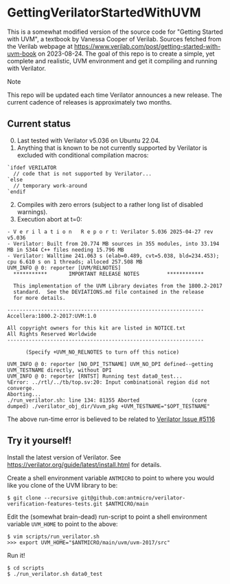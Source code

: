 # GettingVerilatorStartedWithUVM
This is a somewhat modified version of the source code for "Getting Started with UVM", a textbook by Vanessa Cooper of Verilab.
Sources fetched from the Verilab webpage at https://www.verilab.com/post/getting-started-with-uvm-book on 2023-08-24.
The goal of this repo is to create a simple, yet complete and realistic, UVM environment and get it compiling and running with Verilator.

> [!NOTE]
> This repo will be updated each time Verilator announces a new release.
> The current cadence of releases is approximately two months.

## Current status
0. Last tested with Verilator v5.036 on Ubuntu 22.04.
1. Anything that is known to be not currently supported by Verilator is excluded with conditional compilation macros:
```
`ifdef VERILATOR
  // code that is not supported by Verilator...
`else
  // temporary work-around
`endif
```
2. Compiles with zero errors (subject to a rather long list of disabled warnings).
3. Execution abort at t=0:
```
- V e r i l a t i o n   R e p o r t: Verilator 5.036 2025-04-27 rev v5.036
- Verilator: Built from 20.774 MB sources in 355 modules, into 33.194 MB in 5344 C++ files needing 15.796 MB
- Verilator: Walltime 241.063 s (elab=0.489, cvt=5.038, bld=234.453); cpu 6.610 s on 1 threads; alloced 257.508 MB
UVM_INFO @ 0: reporter [UVM/RELNOTES] 
  ***********       IMPORTANT RELEASE NOTES         ************

  This implementation of the UVM Library deviates from the 1800.2-2017
  standard.  See the DEVIATIONS.md file contained in the release
  for more details.

----------------------------------------------------------------
Accellera:1800.2-2017:UVM:1.0

All copyright owners for this kit are listed in NOTICE.txt
All Rights Reserved Worldwide
----------------------------------------------------------------

      (Specify +UVM_NO_RELNOTES to turn off this notice)

UVM_INFO @ 0: reporter [NO_DPI_TSTNAME] UVM_NO_DPI defined--getting UVM_TESTNAME directly, without DPI
UVM_INFO @ 0: reporter [RNTST] Running test data0_test...
%Error: ../rtl/../tb/top.sv:20: Input combinational region did not converge.
Aborting...
./run_verilator.sh: line 134: 81355 Aborted                 (core dumped) ./verilator_obj_dir/Vuvm_pkg +UVM_TESTNAME="$OPT_TESTNAME"
```
The above run-time error is believed to be related to [Verilator Issue #5116](https://github.com/verilator/verilator/issues/5116)

## Try it yourself!
Install the latest version of Verilator.  See https://verilator.org/guide/latest/install.html for details.

Create a shell environment variable `ANTMICRO` to point to where you would like you clone of the UVM library to be:
```
$ git clone --recursive git@github.com:antmicro/verilator-verification-features-tests.git $ANTMICRO/main
```

Edit the (somewhat brain-dead) run-script to point a shell environment variable `UVM_HOME` to point to the above:
```
$ vim scripts/run_verilator.sh
>>> export UVM_HOME="$ANTMICRO/main/uvm/uvm-2017/src"
```

Run it!
```
$ cd scripts
$ ./run_verilator.sh data0_test
```
